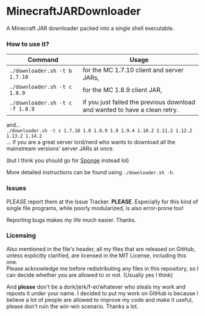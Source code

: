 # MinecraftJARDownloader
A Minecraft JAR downloader packed into a single shell executable.

### How to use it?
Command                         | Usage                                                                      |
--------------------------------|----------------------------------------------------------------------------|
`./downloader.sh -t b 1.7.10`   | for the MC 1.7.10 client and server JARs,                                  |
`./downloader.sh -t c 1.8.9`    | for the MC 1.8.9 client JAR,                                               |
`./downloader.sh -t c -f 1.8.9` | if you just failed the previous download and wanted to have a clean retry. |

and...  
`./downloader.sh -t s 1.7.10 1.8 1.8.9 1.9 1.9.4 1.10.2 1.11.2 1.12.2 1.13.2 1.14.2`  
... if you are a great server lord/nerd who wants to download all the mainstream versions' server JARs at once.

(but I think you should go for [Sponge](http://www.spongepowered.org/) instead lol)

More detailed instructions can be found using `./downloader.sh -h`.

### Issues
PLEASE report them at the Issue Tracker. **PLEASE**.
Especially for this kind of single file programs, while poorly modularized, is also error-prone too!

Reporting bugs makes my life much easier. Thanks.

### Licensing
Also mentioned in the file's header,
all my files that are released on GitHub, unless explicitly clarified, are licensed in the MIT License, including this one.  
Please acknowledge me before redistributing any files in this repository, so I can decide whether you are allowed to or not. (Usually yes I think)  

And **please** don't be a dork/jerk/f-er/whatever who steals my work and reposts it under your name. I decided to put my work
on GitHub is because I believe a lot of people are allowed to improve my code and make it useful, please don't ruin the win-win scenario. Thanks a lot.
